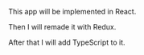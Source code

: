This app will be implemented in React. 

Then I will remade it with Redux. 

After that I will add TypeScript to it.